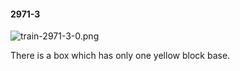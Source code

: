 #### 2971-3
![train-2971-3-0.png](https://github.com/lil-lab/nlvr/raw/master/nlvr/train/images/0/train-2971-3-0.png "train-2971-3-0.png")

There is a box which has only one yellow block base.